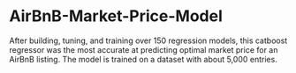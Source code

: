 # AirBnB-Market-Price-Model
After building, tuning, and training over 150 regression models, this catboost regressor was the most accurate at predicting optimal market price for an AirBnB listing. The model is trained on a dataset with about 5,000 entries. 
